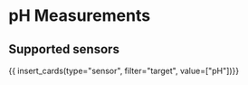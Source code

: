 # pH Measurements

## Supported sensors

{{ insert_cards(type="sensor", filter="target", value=["pH"])}}
